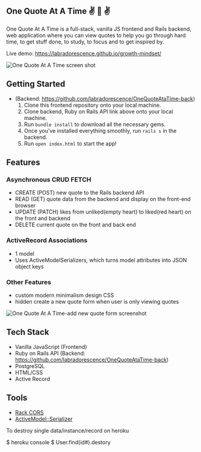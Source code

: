 ## One Quote At A Time  ✌ 💬  ✌

One Quote At A Time is a full-stack, vanilla JS frontend and Rails backend, web application where you can view quotes to help you go through hard time, to get stuff done, to study, to focus and to get inspired by. 

Live demo: https://labradorescence.github.io/growth-mindset/

![One Quote At A Time screen shot](https://user-images.githubusercontent.com/52639837/87259873-4e7c9e00-c47c-11ea-820c-9e7244064272.png)


## Getting Started
* (Backend: https://github.com/labradorescence/OneQuoteAtaTime-back)
    1. Clone this frontend repository onto your local machine.
    2. Clone backend, Ruby on Rails API link above onto your local machine. 
    3. Run `bundle install` to download all the necessary gems.
    4. Once you've installed everything smoothly, run `rails s` in the backend. 
    5. Run `open index.html` to start the app!


## Features

### Asynchronous CRUD FETCH
* CREATE (POST) new quote to the Rails backend API 
* READ (GET) quote data from the backend and display on the front-end browser
* UPDATE (PATCH) likes from unliked(empty heart) to liked(red heart) on the front and backend
* DELETE  current quote on the front and back end

### ActiveRecord Associations
* 1 model 
* Uses ActiveModelSerializers, which turns model attributes into JSON object keys

### Other Features
* custom modern minimalism design CSS
* hidden create a new quote form when user is only viewing quotes

![One Quote At A Time-add new quote form screenshot](https://user-images.githubusercontent.com/52639837/87260002-348f8b00-c47d-11ea-9369-369270c38f93.png)


## Tech Stack

* Vanilla JavaScript (Frontend)
* Ruby on Rails API (Backend: https://github.com/labradorescence/OneQuoteAtaTime-back)
* PostgreSQL
* HTML/CSS
* Active Record

## Tools

* [Rack CORS](https://github.com/cyu/rack-cors)
* [ActiveModel::Serializer](https://github.com/rails-api/active_model_serializers)




To destroy single data/instance/record on heroku

$ heroku console
$ User.find(id#).destory
